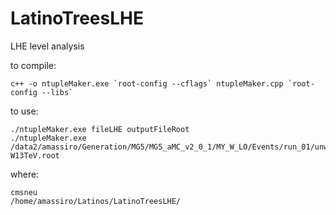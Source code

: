 # LatinoTreesLHE
LHE level analysis


to compile:

    c++ -o ntupleMaker.exe `root-config --cflags` ntupleMaker.cpp `root-config --libs`

to use:

    ./ntupleMaker.exe fileLHE outputFileRoot
    ./ntupleMaker.exe /data2/amassiro/Generation/MG5/MG5_aMC_v2_0_1/MY_W_LO/Events/run_01/unweighted_events.lhe   W13TeV.root
 
where:

    cmsneu
    /home/amassiro/Latinos/LatinoTreesLHE/




